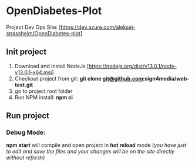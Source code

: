 # OpenDiabetes-Plot
Project Dev Ops Site: [https://dev.azure.com/aleksej-strassheim/OpenDiabetes-plot]

## Init project
1. Download and install NodeJs [https://nodejs.org/dist/v13.0.1/node-v13.0.1-x64.msi]
2. Checkout project from git: __git clone git@github.com:sign4media/web-test.git__
3. go to project root folder
4. Run NPM install: __npm ci__

## Run project
### Debug Mode: 
__npm start__ will compile and open project in __hot reload__ mode 
_(you have just to edit and save the files and your changes will be on the site directly without refresh)_

